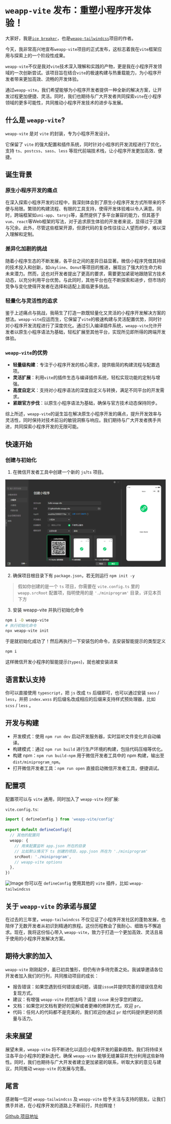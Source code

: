 # `weapp-vite` 发布：重塑小程序开发体验！

大家好，我是[`ice breaker`](https://github.com/sonofmagic)，也是[`weapp-tailwindcss`](https://github.com/sonofmagic/weapp-tailwindcss)项目的作者。

今天，我非常高兴地宣布`weapp-vite`项目的正式发布，这标志着我在`vite`框架应用与探索上的一个阶段性成果。

`weapp-vite`不仅是我对`vite`技术深入理解和实践的产物，更是我在小程序开发领域的一次创新尝试。该项目旨在结合`vite`的极速构建与热重载能力，为小程序开发者带来更加高效、流畅的开发体验。

通过`weapp-vite`，我们希望能够为小程序开发者提供一种全新的解决方案，让开发过程更加便捷、灵活。同时，我们也期待与广大开发者共同探索`vite`在小程序领域的更多可能性，共同推动小程序开发技术的进步与发展。

## 什么是 `weapp-vite`?

`weapp-vite` 是对 `vite` 的封装，专为小程序开发设计。

它保留了 `vite` 的强大配置和插件系统，同时针对小程序的开发流程进行了优化，支持 `ts`、`postcss`、`sass`、`less` 等现代前端技术栈，让小程序开发更加高效、便捷。

## 诞生背景

### 原生小程序开发的痛点

在深入探索小程序开发的过程中，我深刻体会到了原生小程序开发方式所带来的不便与局限。繁琐的构建流程、有限的工具支持，使得开发体验难以令人满意。同时，跨端框架如`uni-app`、`tarojs`等，虽然提供了多平台兼容的能力，但其基于`vue`、`react`等Web框架的写法，对于追求原生体验的开发者来说，显得过于沉重与冗余。此外，尽管这些框架开源，但源代码的复杂性往往让人望而却步，难以深入理解和定制。

### 差异化加剧的挑战

随着小程序生态的不断发展，各平台之间的差异日益显著。微信小程序凭借其持续的技术投入和创新，如`skyline`、`Donut`等项目的推进，展现出了强大的生命力和未来潜力。然而，这也对开发者提出了更高的要求，需要更加紧密地跟随官方技术动态，以充分利用平台优势。与此同时，其他平台也在不断探索和进步，但市场的竞争与变化使得开发者在选择和适配上面临更多挑战。

### 轻量化与灵活性的追求

鉴于上述痛点与挑战，我萌生了打造一款既轻量化又灵活的小程序开发解决方案的想法。`weapp-vite`应运而生，它保留了`vite`的极速构建与灵活配置优势，同时针对小程序开发流程进行了深度优化。通过引入编译插件系统，`weapp-vite`允许开发者以原生小程序语法为基础，轻松扩展至其他平台，实现所见即所得的跨端开发体验。

### `weapp-vite`的优势

- **轻量级构建**：专注于小程序开发的核心需求，提供极简的构建流程与配置选项。
- **灵活扩展**：利用`vite`的插件生态与编译插件系统，轻松实现功能的定制与增强。
- **高度自定义**：支持对小程序语法的深度自定义与转换，满足不同平台的开发需求。
- **紧跟官方步伐**：以原生小程序语法为基础，确保与官方技术动态保持同步。

综上所述，`weapp-vite`的诞生旨在解决原生小程序开发的痛点，提升开发效率与灵活性，同时保持对技术前沿的敏锐洞察与响应。我们期待与广大开发者携手共进，共同探索小程序开发的无限可能。

## 快速开始

### 创建与初始化

1. 在微信开发者工具中创建一个新的 `js`/`ts` 项目。

![](../images/create-project.png)

2. 确保项目根目录下有 `package.json`，若无则运行 `npm init -y`

> 假如你创建的是一个 `ts` 项目，你需要在 `vite.config.ts` 里的 `weapp.srcRoot` 配置项，指明使用的是 `'./miniprogram'` 目录，详见本页下方

3. 安装 weapp-vite 并执行初始化命令

```sh
npm i -D weapp-vite
# 执行初始化命令
npx weapp-vite init
```

于是就初始化成功了！然后再执行一下安装包的命令，去安装智能提示的类型定义

```sh
npm i
```

这样微信开发小程序的智能提示(`types`)，就也被安装进来

## 语言默认支持

你可以直接使用 `typescript`，把 `js` 改成 `ts` 后缀即可，也可以通过安装 `sass` / `less`，并把 `index.wxss` 的后缀名改成相应的后缀来支持样式预处理器，比如 `scss` / `less` 。

## 开发与构建

- 开发模式：使用 `npm run dev` 启动开发服务器，实时监听文件变化并自动编译。
- 构建模式：通过 `npm run build` 进行生产环境的构建，包括代码压缩等优化。
- 构建 npm：`npm run build-npm` 用于微信开发者工具中的 npm 构建，输出至 `dist/miniprogram_npm`。
- 打开微信开发者工具：`npm run open` 直接启动微信开发者工具，便捷调试。

## 配置项

配置项可以与 `vite` 通用，同时加入了 `weapp-vite` 的扩展:

`vite.config.ts`:

```ts
import { defineConfig } from 'weapp-vite/config'

export default defineConfig({
  // 其他的配置同
  weapp: {
    // 用来配置监听 app.json 所在的目录
    // 比如默认情况下 ts 创建的项目，app.json 所在为 './miniprogram'
    srcRoot: './miniprogram',
    // weapp-vite options
  },
})
```

![Image](https://pic4.zhimg.com/80/v2-ebc9231004dc0d7582a21d3af7acd302.png)
你可以在 `defineConfig` 使用其他的 `vite` 插件，比如 `weapp-tailwindcss`

## 关于 `weapp-vite` 的承诺与展望

在过去的三年里，`weapp-tailwindcss` 不仅见证了小程序开发社区的蓬勃发展，也陪伴了无数开发者从初识到精通的旅程。这份历程教会了我耐心、细致与不懈追求。现在，我将这份恒心带入 `weapp-vite`，致力于打造一个更加高效、灵活且易于使用的小程序开发解决方案。

## 期待大家的加入

`weapp-vite` 刚刚起步，虽已初具雏形，但仍有许多待完善之处。我诚挚邀请各位开发者加入我们的行列，共同推动项目的成长：

- 报告错误：如果您遇到任何错误或问题，请提`issue`并提供完善的错误信息和复现方式。
- 建议：有增强 `weapp-vite` 的想法吗？请提 `issue` 来分享您的建议。
- 文档：如果您对文档有更好的见解或者更棒的修辞方式，欢迎 `pr`。
- 代码：任何人的代码都不是完美的，我们欢迎你通过 `pr` 给代码提供更好的质量与活力。

## 未来展望

展望未来，`weapp-vite` 将不断进化以适应小程序开发的最新趋势。我们将持续关注各平台小程序的更新迭代，确保 `weapp-vite` 能够无缝兼容并充分利用这些新特性。同时，我们也期待与广大开发者建立更加紧密的联系，听取大家的意见与建议，共同推动 `weapp-vite` 的发展与完善。

## 尾言

感谢每一位对 `weapp-tailwindcss` 及 `weapp-vite` 给予关注与支持的朋友。让我们携手并进，在小程序开发的道路上不断前行，共创辉煌！

[Github 项目地址](https://github.com/sonofmagic/weapp-tailwindcss/tree/main/packages/weapp-vite)
